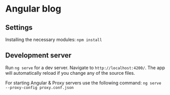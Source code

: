 # Angular blog

## Settings

Installing the necessary modules:
`npm install`

## Development server

Run `ng serve` for a dev server. Navigate to `http://localhost:4200/`. The app will automatically reload if you change any of the source files.

For starting Angular & Proxy servers use the following command: 
`ng serve --proxy-config proxy.conf.json`
